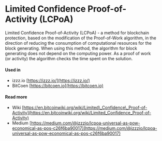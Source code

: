 # Limited Confidence Proof-of-Activity \(LCPoA\)

Limited Confidence Proof-of-Activity \(LCPoA\) - a method for blockchain protection, based on the modification of the Proof-of-Work algorithm, in the direction of reducing the consumption of computational resources for the block generating. When using this method, the algorithm for block generating does not depend on the computing power. As a proof of work \(or activity\) the algorithm checks the time spent on the solution.

#### Used in

* izzz.io [https://izzz.io/](https://izzz.io/)
* BitCoen [https://bitcoen.io](https://bitcoen.io)

#### Read more

* Wiki [https://en.bitcoinwiki.org/wiki/Limited\_Confidence\_Proof-of-Activity](https://en.bitcoinwiki.org/wiki/Limited_Confidence_Proof-of-Activity)
* Medium [https://medium.com/@izzzio/lcpoa-universal-as-pow-economical-as-pos-c26f6ba90017](https://medium.com/@izzzio/lcpoa-universal-as-pow-economical-as-pos-c26f6ba90017)

